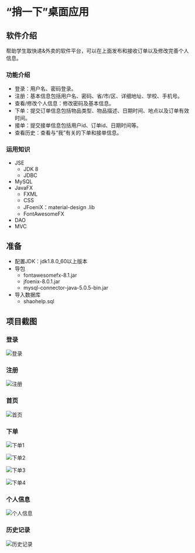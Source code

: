 # “捎一下”桌面应用

## 软件介绍
帮助学生取快递&外卖的软件平台，可以在上面发布和接收订单以及修改完善个人信息。

### 功能介绍

- 登录：用户名、密码登录。
- 注册：基本信息包括用户名、密码、省/市/区、详细地址、学校、手机号。
- 查看/修改个人信息：修改密码及基本信息。
- 下单：提交订单信息包括物品类型、物品描述、日期时间、地点以及订单有效时间。
- 接单：提交接单信息包括用户id、订单id、日期时间等。
- 查看历史：查看与“我”有关的下单和接单信息。

### 运用知识

- JSE
  - JDK 8
  - JDBC
- MySQL
- JavaFX
  - FXML
  - CSS
  - JFoeniX：material-design .lib  
  - FontAwesomeFX
- DAO
- MVC

## 准备

- 配置JDK：jdk1.8.0_60以上版本
- 导包
  - fontawesomefx-8.1.jar
  - jfoenix-8.0.1.jar
  - mysql-connector-java-5.0.5-bin.jar
- 导入数据库
  - shaohelp.sql

## 项目截图

### 登录

![登录](https://github.com/JohnBown/shaohelp/blob/master/img/login/login1.png?raw=true)

### 注册

![注册](https://github.com/JohnBown/shaohelp/blob/master/img/register/register4.png?raw=true)

### 首页

![首页](https://github.com/JohnBown/shaohelp/blob/master/img/index/index1.png?raw=true)

### 下单

![下单1](https://github.com/JohnBown/shaohelp/blob/master/img/order/order1.png?raw=true)

![下单2](https://github.com/JohnBown/shaohelp/blob/master/img/order/order2.png?raw=true)

![下单3](https://github.com/JohnBown/shaohelp/blob/master/img/order/order3.png?raw=true)

![下单4](https://github.com/JohnBown/shaohelp/blob/master/img/order/order4.png?raw=true)

### 个人信息

![个人信息](https://github.com/JohnBown/shaohelp/blob/master/img/userinfo/userinfo1.png?raw=true)

### 历史记录

![历史记录](https://github.com/JohnBown/shaohelp/blob/master/img/history/history1.png?raw=true)
